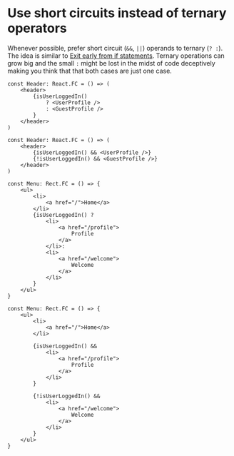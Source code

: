 # Use short circuits instead of ternary operators

Whenever possible, prefer short circuit (`&&`, `||`) operands to ternary (`? :`). The idea is similar to [Exit early from if statements](exit-early-from-if.md). Ternary operations can grow big and the small `:` might be lost in the midst of code deceptively making you think that that both cases are just one case.

```
const Header: React.FC = () => (
	<header>
		{isUserLoggedIn()
			? <UserProfile />
			: <GuestProfile />
		}
	</header>
)
```

```
const Header: React.FC = () => (
	<header>
		{isUserLoggedIn() && <UserProfile />}
		{!isUserLoggedIn() && <GuestProfile />}
	</header>
)
```

```
const Menu: Rect.FC = () => {
	<ul>
		<li>
			<a href="/">Home</a>
		</li>
		{isUserLoggedIn() ?
			<li>
				<a href="/profile">
					Profile
				</a>
			</li>:
			<li>
				<a href="/welcome">
					Welcome
				</a>
			</li>
		}
	</ul>
}
```

```
const Menu: Rect.FC = () => {
	<ul>
		<li>
			<a href="/">Home</a>
		</li>

		{isUserLoggedIn() &&
			<li>
				<a href="/profile">
					Profile
				</a>
			</li>
		}

		{!isUserLoggedIn() &&
			<li>
				<a href="/welcome">
					Welcome
				</a>
			</li>
		}
	</ul>
}
```
